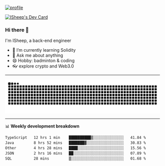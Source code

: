 [![profile](https://user-images.githubusercontent.com/54968314/208005045-e4b42f3b-833d-4242-bfcc-e764865553a2.svg)](https://www.calligrapher.ai/)

<a href="https://app.daily.dev/linziyang1106"><img src="https://api.daily.dev/devcards/v2/i4Spwx5Skx5FpTqWcwoit.png?r=kgx&type=wide" width="652" alt="ISheep's Dev Card"/></a>

### Hi there 🐏

I'm ISheep, a back-end engineer

- 🔭 I’m currently learning Solidity
- 💬 Ask me about anything
- 😄 Hobby: badminton & coding
- 👓 explore crypto and Web3.0

-------

![](https://raw.githubusercontent.com/ISheepp/ISheepp/output/github-contribution-grid-snake.svg)

-------

📊 **Weekly development breakdown**
<!--START_SECTION:waka-->

```txt
TypeScript   12 hrs 1 min    ██████████▒░░░░░░░░░░░░░░   41.84 %
Java         8 hrs 52 mins   ███████▓░░░░░░░░░░░░░░░░░   30.83 %
Other        4 hrs 28 mins   ████░░░░░░░░░░░░░░░░░░░░░   15.56 %
JSON         2 hrs 16 mins   ██░░░░░░░░░░░░░░░░░░░░░░░   07.89 %
SQL          28 mins         ▒░░░░░░░░░░░░░░░░░░░░░░░░   01.68 %
```

<!--END_SECTION:waka-->

